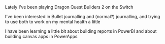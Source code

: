 
Lately I've been playing Dragon Quest Builders 2 on the Switch

I've been interested in Bullet journalling and (normal?) journalling, and trying to use both to work on my mental health a little

I have been learning a little bit about building reports in PowerBI and about building canvas apps in PowerApps